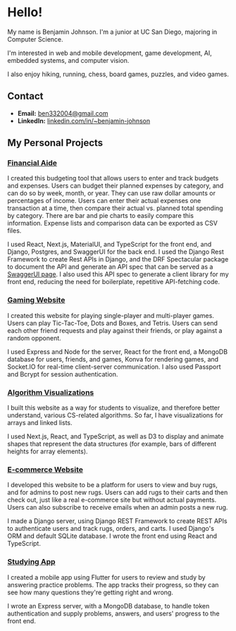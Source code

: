 # Hello!

My name is Benjamin Johnson. I'm a junior at UC San Diego, majoring in Computer Science. 

I'm interested in web and mobile development, game development, AI, embedded systems, and computer vision. 

I also enjoy hiking, running, chess, board games, puzzles, and video games.

## Contact
- **Email:** ben332004@gmail.com
- **LinkedIn:** [linkedin.com/in/~benjamin-johnson](https://www.linkedin.com/in/~benjamin-johnson)

## My Personal Projects
### [Financial Aide](https://github.com/benjaminJohnson2204/financial-aide-frontend)

I created this budgeting tool that allows users to enter and track budgets and expenses. Users can budget their planned expenses by category, and can do so by week, month, or year. They can use raw dollar amounts or percentages of income. Users can enter their actual expenses one transaction at a time, then compare their actual vs. planned total spending by category. There are bar and pie charts to easily compare this information. Expense lists and comparison data can be exported as CSV files. 

I used React, Next.js, MaterialUI, and TypeScript for the front end, and Django, Postgres, and SwaggerUI for the back end. I used the Django Rest Framework to create Rest APIs in Django, and the DRF Spectacular package to document the API and generate an API spec that can be served as a [SwaggerUI page](https://financial-aide-backend.vercel.app/docs/). I also used this API spec to generate a client library for my front end, reducing the need for boilerplate, repetitive API-fetching code.

### [Gaming Website](https://github.com/benjaminJohnson2204/GamingWebsite)

I created this website for playing single-player and multi-player games. Users can play Tic-Tac-Toe, Dots and Boxes, and Tetris. Users can send each other friend requests and play against their friends, or play against a random opponent.

I used Express and Node for the server, React for the front end, a MongoDB database for users, friends, and games, Konva for rendering games, and Socket.IO for real-time client-server communication. I also used Passport and Bcrypt for session authentication.
### [Algorithm Visualizations](https://github.com/benjaminJohnson2204/Algorithm-Visualizations)

I built this website as a way for students to visualize, and therefore better understand, various CS-related algorithms. So far, I have visualizations for arrays and linked lists. 

I used Next.js, React, and TypeScript, as well as D3 to display and animate shapes that represent the data structures (for example, bars of different heights for array elements).

### [E-commerce Website](https://github.com/benjaminJohnson2204/commerce-site-frontend)

I developed this website to be a platform for users to view and buy rugs, and for admins to post new rugs. Users can add rugs to their carts and then check out, just like a real e-commerce site but without actual payments. Users can also subscribe to receive emails when an admin posts a new rug. 

I made a Django server, using Django REST Framework to create REST APIs to authenticate users and track rugs, orders, and carts. I used Django's ORM and default SQLite database. I wrote the front end using React and TypeScript.


### [Studying App](https://github.com/benjaminJohnson2204/studying-app)

I created a mobile app using Flutter for users to review and study by answering practice problems. The app tracks their progress, so they can see how many questions they're getting right and wrong.

I wrote an Express server, with a MongoDB database, to handle token authentication and supply problems, answers, and users' progress to the front end.




<!--
**benjaminJohnson2204/benjaminJohnson2204** is a ✨ _special_ ✨ repository because its `README.md` (this file) appears on your GitHub profile.

Here are some ideas to get you started:

- 🔭 I’m currently working on ...
- 🌱 I’m currently learning ...
- 👯 I’m looking to collaborate on ...
- 🤔 I’m looking for help with ...
- 💬 Ask me about ...
- 📫 How to reach me: ...
- 😄 Pronouns: ...
- ⚡ Fun fact: ...
-->
